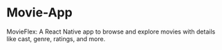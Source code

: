 # Movie-App
MovieFlex: A React Native app to browse and explore movies with details like cast, genre, ratings, and more.
